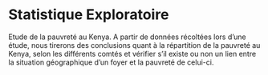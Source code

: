 # Statistique Exploratoire
Etude de la pauvreté au Kenya. A partir de données récoltées lors d’une étude, nous tirerons des conclusions quant à la répartition de la pauvreté au Kenya, selon les différents comtés et vérifier s’il existe ou non un lien entre la situation géographique d’un foyer et la pauvreté de celui-ci.

